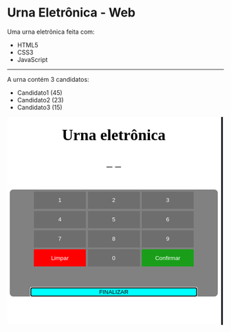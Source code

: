 <h1>Urna Eletrônica - Web</h1>

<p>Uma urna eletrônica feita com: </p>

<ul>
    <li>HTML5 </li>
    <li>CSS3 </li>
    <li>JavaScript </li>
</ul>

<hr>

<p>A urna contém 3 candidatos: </p>

<ul>
    <li>Candidato1 (45) </li>
    <li>Candidato2 (23) </li>
    <li>Candidato3 (15) </li>
</ul>

<img src="img/urna.png" alt="foto do projeto">